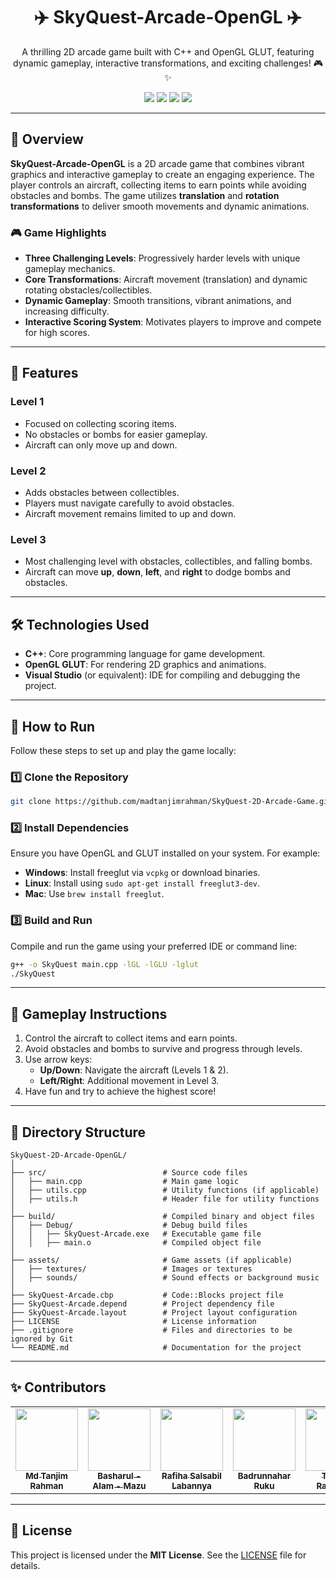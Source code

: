 <h1 align="center">✈️ SkyQuest-Arcade-OpenGL ✈️</h1>

<p align="center">
  A thrilling 2D arcade game built with C++ and OpenGL GLUT, featuring dynamic gameplay, interactive transformations, and exciting challenges! 🎮✨
</p>

<p align="center">
  <img src="https://img.shields.io/badge/C++-17-blue" />
  <img src="https://img.shields.io/badge/OpenGL-GLUT-lightgreen" />
    <img src="https://img.shields.io/badge/Game%20Type-Arcade-blueviolet" />
  <img src="https://img.shields.io/badge/Status-In%20Development-orange" />
</p>

---

## 📖 Overview

**SkyQuest-Arcade-OpenGL** is a 2D arcade game that combines vibrant graphics and interactive gameplay to create an engaging experience. The player controls an aircraft, collecting items to earn points while avoiding obstacles and bombs. The game utilizes **translation** and **rotation transformations** to deliver smooth movements and dynamic animations.

### 🎮 Game Highlights
- **Three Challenging Levels**: Progressively harder levels with unique gameplay mechanics.
- **Core Transformations**: Aircraft movement (translation) and dynamic rotating obstacles/collectibles.
- **Dynamic Gameplay**: Smooth transitions, vibrant animations, and increasing difficulty.
- **Interactive Scoring System**: Motivates players to improve and compete for high scores.

---

## 🌟 Features

### Level 1
- Focused on collecting scoring items.
- No obstacles or bombs for easier gameplay.
- Aircraft can only move up and down.

### Level 2
- Adds obstacles between collectibles.
- Players must navigate carefully to avoid obstacles.
- Aircraft movement remains limited to up and down.

### Level 3
- Most challenging level with obstacles, collectibles, and falling bombs.
- Aircraft can move **up**, **down**, **left**, and **right** to dodge bombs and obstacles.

---

## 🛠️ Technologies Used

- **C++**: Core programming language for game development.
- **OpenGL GLUT**: For rendering 2D graphics and animations.
- **Visual Studio** (or equivalent): IDE for compiling and debugging the project.

---

## 🚀 How to Run

Follow these steps to set up and play the game locally:

### 1️⃣ Clone the Repository
```bash
git clone https://github.com/madtanjimrahman/SkyQuest-2D-Arcade-Game.git
```

### 2️⃣ Install Dependencies
Ensure you have OpenGL and GLUT installed on your system. For example:
- **Windows**: Install freeglut via `vcpkg` or download binaries.
- **Linux**: Install using `sudo apt-get install freeglut3-dev`.
- **Mac**: Use `brew install freeglut`.

### 3️⃣ Build and Run
Compile and run the game using your preferred IDE or command line:
```bash
g++ -o SkyQuest main.cpp -lGL -lGLU -lglut
./SkyQuest
```

---

## 🎯 Gameplay Instructions

1. Control the aircraft to collect items and earn points.
2. Avoid obstacles and bombs to survive and progress through levels.
3. Use arrow keys:
   - **Up/Down**: Navigate the aircraft (Levels 1 & 2).
   - **Left/Right**: Additional movement in Level 3.
4. Have fun and try to achieve the highest score!

---

## 📂 Directory Structure

```
SkyQuest-2D-Arcade-OpenGL/
│
├── src/                          # Source code files
│   ├── main.cpp                  # Main game logic
│   ├── utils.cpp                 # Utility functions (if applicable)
│   ├── utils.h                   # Header file for utility functions
│
├── build/                        # Compiled binary and object files
│   ├── Debug/                    # Debug build files
│   │   ├── SkyQuest-Arcade.exe   # Executable game file
│   │   ├── main.o                # Compiled object file
│
├── assets/                       # Game assets (if applicable)
│   ├── textures/                 # Images or textures
│   ├── sounds/                   # Sound effects or background music
│
├── SkyQuest-Arcade.cbp           # Code::Blocks project file
├── SkyQuest-Arcade.depend        # Project dependency file
├── SkyQuest-Arcade.layout        # Project layout configuration
├── LICENSE                       # License information
├── .gitignore                    # Files and directories to be ignored by Git
└── README.md                     # Documentation for the project
```

---

## ✨ Contributors

<table align="center">
  <tr>
        <td align="center">
      <a href="https://github.com/mdtanjimrahman">
        <img src="https://avatars.githubusercontent.com/mdtanjimrahman" width="100px;" alt=""/>
        <br /><sub><b>Md Tanjim Rahman</b></sub>
      </a>
    </td>
    <td align="center">
      <a href="https://github.com/basharulalammazu">
        <img src="https://avatars.githubusercontent.com/basharulalammazu" width="100px;" alt=""/>
        <br /><sub><b>Basharul - Alam - Mazu</b></sub>
      </a>
    </td>
    <td align="center">
      <a href="https://github.com/labanya29">
        <img src="https://avatars.githubusercontent.com/labanya29" width="100px;" alt=""/>
        <br /><sub><b>Rafiha Salsabil Labannya</b></sub>
      </a>
    </td>
    <td align="center">
      <a href="https://github.com/badrunnaharruku">
        <img src="https://avatars.githubusercontent.com/badrunnaharruku" width="100px;" alt=""/>
        <br /><sub><b>Badrunnahar Ruku</b></sub>
      </a>
    </td>
    <td align="center">
      <a href="https://github.com/rajbantee">
        <img src="https://avatars.githubusercontent.com/rajbantee" width="100px;" alt=""/>
        <br /><sub><b>Tatinee Rajbantee</b></sub>
      </a>
    </td>
  </tr>
</table>

---

## 📜 License

This project is licensed under the **MIT License**. See the [LICENSE](LICENSE) file for details.

